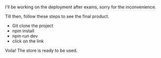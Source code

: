 I'll be working on the deployment after exams, sorry for the inconvenience. 

Till then, follow these steps to see the final product. 
- Git clone the project
- npm install
- npm run dev
- click on the link

Voila! The store is ready to be used. 

